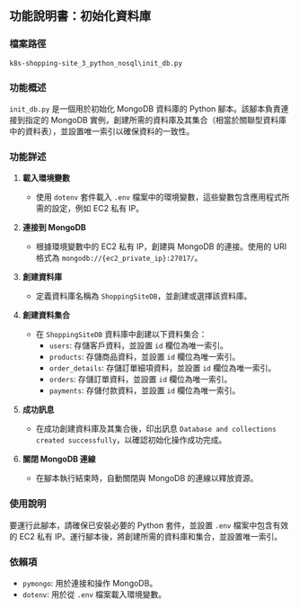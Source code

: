 ## 功能說明書：初始化資料庫

### 檔案路徑
`k8s-shopping-site_3_python_nosql\init_db.py`

### 功能概述
`init_db.py` 是一個用於初始化 MongoDB 資料庫的 Python 腳本。該腳本負責連接到指定的 MongoDB 實例，創建所需的資料庫及其集合（相當於關聯型資料庫中的資料表），並設置唯一索引以確保資料的一致性。

### 功能詳述

1. **載入環境變數**
   - 使用 `dotenv` 套件載入 `.env` 檔案中的環境變數，這些變數包含應用程式所需的設定，例如 EC2 私有 IP。

2. **連接到 MongoDB**
   - 根據環境變數中的 EC2 私有 IP，創建與 MongoDB 的連接。使用的 URI 格式為 `mongodb://{ec2_private_ip}:27017/`。

3. **創建資料庫**
   - 定義資料庫名稱為 `ShoppingSiteDB`，並創建或選擇該資料庫。

4. **創建資料集合**
   - 在 `ShoppingSiteDB` 資料庫中創建以下資料集合：
     - `users`: 存儲客戶資料，並設置 `id` 欄位為唯一索引。
     - `products`: 存儲商品資料，並設置 `id` 欄位為唯一索引。
     - `order_details`: 存儲訂單細項資料，並設置 `id` 欄位為唯一索引。
     - `orders`: 存儲訂單資料，並設置 `id` 欄位為唯一索引。
     - `payments`: 存儲付款資料，並設置 `id` 欄位為唯一索引。

5. **成功訊息**
   - 在成功創建資料庫及其集合後，印出訊息 `Database and collections created successfully`，以確認初始化操作成功完成。

6. **關閉 MongoDB 連線**
   - 在腳本執行結束時，自動關閉與 MongoDB 的連線以釋放資源。

### 使用說明
要運行此腳本，請確保已安裝必要的 Python 套件，並設置 `.env` 檔案中包含有效的 EC2 私有 IP。運行腳本後，將創建所需的資料庫和集合，並設置唯一索引。

### 依賴項
- `pymongo`: 用於連接和操作 MongoDB。
- `dotenv`: 用於從 `.env` 檔案載入環境變數。